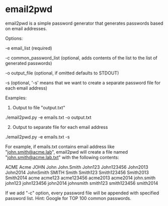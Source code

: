 email2pwd
=========

email2pwd is a simple password generator that generates passwords based on email addresses.

Options:

-e email_list (required)

-c common_password_list (optional, adds contents of the list to the list of generated passwords)

-o output_file (optional, if omitted defaults to STDOUT)

-s (optional, '-s' means that we want to create a separate password file for each email address)


Examples:

1. Output to file "output.txt"

./email2pwd.py -e emails.txt -o output.txt

2. Output to separate file for each email address

./email2pwd.py -e emails.txt -s

For example, if emails.txt contains email address like "john.smith@acme.lab", email2pwd will create a file named "john.smith@acme.lab.txt" with the following contents:


ACME
Acme
JOHN
John
John.Smith
John123
John123456
John2013
John2014
JohnSmith
SMITH
Smith
Smith123
Smith123456
Smith2013
Smith2014
acme
acme123
acme123456
acme2013
acme2014
john.smith
john123
john123456
john2014
johnsmith
smith123
smith123456
smith2014

If we add "-c" option, every password file will be appended with specified password list. Hint: Google for TOP 100 common passwords.
